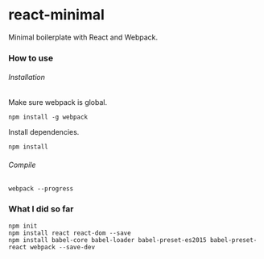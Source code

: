 # react-minimal

Minimal boilerplate with React and Webpack.

### How to use

###### Installation

Make sure webpack is global.

    npm install -g webpack

Install dependencies.

    npm install

###### Compile

    webpack --progress

### What I did so far

    npm init
    npm install react react-dom --save
    npm install babel-core babel-loader babel-preset-es2015 babel-preset-react webpack --save-dev
